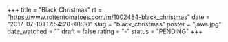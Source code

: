 +++
title = "Black Christmas"
rt = "https://www.rottentomatoes.com/m/1002484-black_christmas"
date = "2017-07-10T17:54:20+01:00"
slug = "black_christmas"
poster = "jaws.jpg"
date_watched = ""
draft = false
rating = "-"
status = "PENDING"
+++